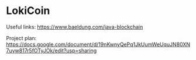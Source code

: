 # LokiCoin

Useful links:
https://www.baeldung.com/java-blockchain


Project plan:
https://docs.google.com/document/d/19nKwnyQePq1JkUumWeUquJN80XN7uyw817r5fOTyJOk/edit?usp=sharing
